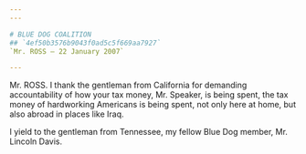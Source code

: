 ```yaml
---
---

# BLUE DOG COALITION
## `4ef50b3576b9043f0ad5c5f669aa7927`
`Mr. ROSS — 22 January 2007`

---
```



Mr. ROSS. I thank the gentleman from California for demanding 
accountability of how your tax money, Mr. Speaker, is being spent, the 
tax money of hardworking Americans is being spent, not only here at 
home, but also abroad in places like Iraq.

I yield to the gentleman from Tennessee, my fellow Blue Dog member, 
Mr. Lincoln Davis.